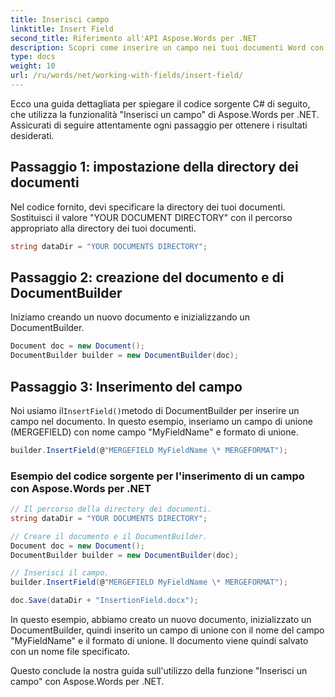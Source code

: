 ```yaml
---
title: Inserisci campo
linktitle: Insert Field
second_title: Riferimento all'API Aspose.Words per .NET
description: Scopri come inserire un campo nei tuoi documenti Word con Aspose.Words per .NET. Personalizza i tuoi documenti con campi dinamici.
type: docs
weight: 10
url: /ru/words/net/working-with-fields/insert-field/
---
```


Ecco una guida dettagliata per spiegare il codice sorgente C# di seguito, che utilizza la funzionalità "Inserisci un campo" di Aspose.Words per .NET. Assicurati di seguire attentamente ogni passaggio per ottenere i risultati desiderati.

## Passaggio 1: impostazione della directory dei documenti

Nel codice fornito, devi specificare la directory dei tuoi documenti. Sostituisci il valore "YOUR DOCUMENT DIRECTORY" con il percorso appropriato alla directory dei tuoi documenti.

```csharp
string dataDir = "YOUR DOCUMENTS DIRECTORY";
```

## Passaggio 2: creazione del documento e di DocumentBuilder

Iniziamo creando un nuovo documento e inizializzando un DocumentBuilder.

```csharp
Document doc = new Document();
DocumentBuilder builder = new DocumentBuilder(doc);
```

## Passaggio 3: Inserimento del campo

 Noi usiamo il`InsertField()`metodo di DocumentBuilder per inserire un campo nel documento. In questo esempio, inseriamo un campo di unione (MERGEFIELD) con nome campo "MyFieldName" e formato di unione.

```csharp
builder.InsertField(@"MERGEFIELD MyFieldName \* MERGEFORMAT");
```

### Esempio del codice sorgente per l'inserimento di un campo con Aspose.Words per .NET

```csharp
// Il percorso della directory dei documenti.
string dataDir = "YOUR DOCUMENTS DIRECTORY";

// Creare il documento e il DocumentBuilder.
Document doc = new Document();
DocumentBuilder builder = new DocumentBuilder(doc);

// Inserisci il campo.
builder.InsertField(@"MERGEFIELD MyFieldName \* MERGEFORMAT");

doc.Save(dataDir + "InsertionField.docx");
```

In questo esempio, abbiamo creato un nuovo documento, inizializzato un DocumentBuilder, quindi inserito un campo di unione con il nome del campo "MyFieldName" e il formato di unione. Il documento viene quindi salvato con un nome file specificato.

Questo conclude la nostra guida sull'utilizzo della funzione "Inserisci un campo" con Aspose.Words per .NET.

